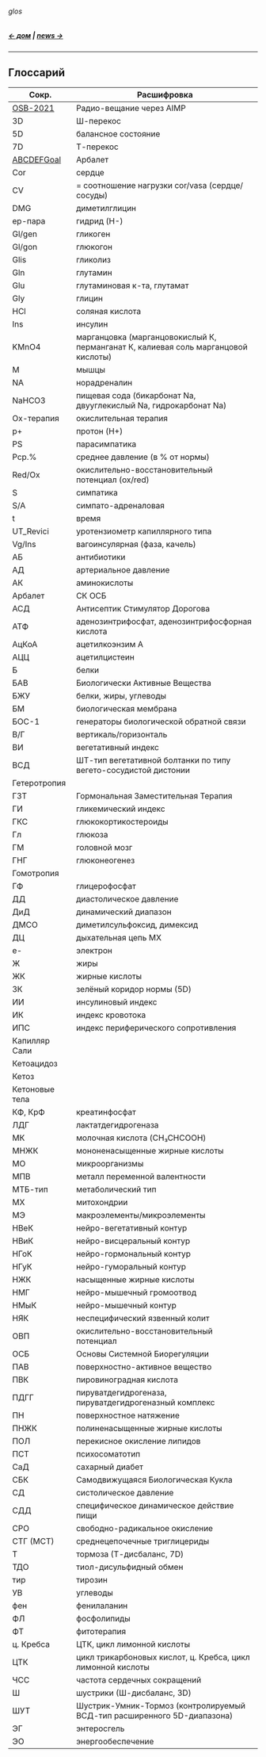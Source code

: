 ###### glos 
##### [← дом](!0SB.md#osb)  | [news →](News.md#news)  


***
## Глоссарий    

|  Сокр. | Расшифровка  |
| --- | --- |
[OSB-2021](OSB-2021.m3u8) | Радио-вещание через AIMP
3D | Ш-перекос
5D | балансное состояние
7D | Т-перекос
[ABCDEFGoal](ABCDEFGoal.md) |  Арбалет
Cor | сердце
CV | = соотношение нагрузки cor/vasa (сердце/сосуды)
DMG | диметилглицин
ep-пара | гидрид (H-)
Gl/gen | гликоген
Gl/gon | глюкогон 
Glis | гликолиз
Gln | глутамин
Glu | глутаминовая к-та, глутамат
Gly | глицин
HCl | соляная кислота
Ins | инсулин
KMnO4 | марганцовка (марганцовокислый К, перманганат К, калиевая соль марганцовой кислоты) 
M | мышцы
NA | норадреналин
NaHCO3| пищевая сода (бикарбонат Na, двууглекислый Na, гидрокарбонат Na) 
Ox-терапия | окислительная терапия
p+ | протон (H+)
PS | парасимпатика
Pср.% | среднее давление (в % от нормы)
Red/Ox | окислительно-восстановительный потенциал (ox/red)
S | симпатика
S/A | симпато-адреналовая
t | время
UT_Revici | уротензиометр капиллярного типа 
Vg/Ins | вагоинсулярная (фаза, качель) 
АБ | антибиотики
АД | артериальное давление
АК | аминокислоты
Арбалет | СК ОСБ
АСД | Антисептик Стимулятор Дорогова
АТФ | аденозинтрифосфат, аденозинтрифосфорная кислота
АцКоА | ацетилкоэнзим А
АЦЦ | ацетилцистеин
Б | белки
БАВ | Биологически Активные Вещества  
БЖУ | белки, жиры, углеводы
БМ | биологическая мембрана
БОС-1 | генераторы биологической обратной связи 
В/Г | вертикаль/горизонталь
ВИ | вегетативный индекс
ВСД | ШТ-тип вегетативной болтанки по типу вегето-сосудистой дистонии
Гетеротропия |
ГЗТ | Гормональная Заместительная Терапия
ГИ | гликемический индекс
ГКС | глюкокортикостероиды
Гл | глюкоза
ГМ | головной мозг
ГНГ | глюконеогенез
Гомотропия |
ГФ | глицерофосфат
ДД | диастолическое давление
ДиД | динамический диапазон
ДМСО | диметилсульфоксид, димексид
ДЦ | дыхательная цепь МХ
е- | электрон
Ж | жиры
ЖК | жирные кислоты
ЗК | зелёный коридор нормы (5D)
ИИ | инсулиновый индекс
ИК | индекс кровотока
ИПС | индекс периферического сопротивления
Капилляр Сали |
Кетоацидоз |
Кетоз |
Кетоновые тела |
КФ, КрФ | креатинфосфат 
ЛДГ | лактатдегидрогеназа  
МК | молочная кислота (CH₃CHCOOH) 
МНЖК | мононенасыщенные жирные кислоты
МО | микроорганизмы
МПВ | металл переменной валентности
МТБ-тип | метаболический тип
МХ | митохондрии
МЭ | макроэлементы/микроэлементы
НВеК | нейро-вегетативный контур
НВиК | нейро-висцеральный контур
НГоК | нейро-гормональный контур
НГуК | нейро-гуморальный контур
НЖК | насыщенные жирные кислоты
НМГ | нейро-мышечный громоотвод
НМыК | нейро-мышечный контур
НЯК | неспецифический язвенный колит
ОВП | окислительно-восстановительный потенциал
ОСБ | Основы Системной Биорегуляции
ПАВ | поверхностно-активное вещество
ПВК | пировиноградная кислота 
ПДГГ | пируватдегидрогеназа, пируватдегидрогеназный комплекс
ПН | поверхностное натяжение
ПНЖК | полиненасыщенные жирные кислоты
ПОЛ | перекисное окисление липидов
ПСТ | психосоматотип
СаД | сахарный диабет
СБК | Самодвижущаяся Биологическая Кукла
СД | систолическое давление
СДД | специфическое динамическое действие пищи
СРО | свободно-радикальное окисление
СТГ (МСТ) | среднецепочечные триглицериды
Т | тормоза (Т-дисбаланс, 7D)
ТДО | тиол-дисульфидный обмен
тир | тирозин
УВ | углеводы
фен | фенилаланин
ФЛ | фосфолипиды
ФТ | фитотерапия
ц. Кребса | ЦТК, цикл лимонной кислоты
ЦТК | цикл трикарбоновых кислот, ц. Кребса, цикл лимонной кислоты
ЧСС | частота сердечных сокращений
Ш | шустрики (Ш-дисбаланс, 3D)
ШУТ | Шустрик-Умник-Тормоз (контролируемый ВСД-тип расширенного 5D-диапазона)
ЭГ | энтеросгель
ЭО | энергообеспечение